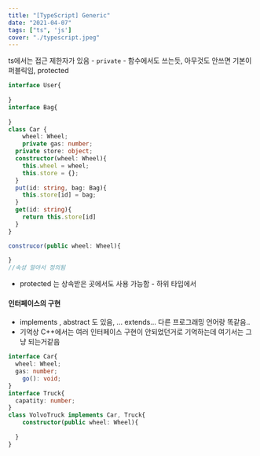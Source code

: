 ```yaml
---
title: "[TypeScript] Generic"
date: "2021-04-07"
tags: ["ts", 'js']
cover: "./typescript.jpeg"
---
```


ts에서는 접근 제한자가 있음 - `private` - 함수에서도 쓰는듯, 아무것도 안쓰면 기본이 퍼블릭임, protected

```typescript
interface User{
  
}
interface Bag{
  
}
class Car {
	wheel: Wheel;
	private gas: number;
  private store: object;
  constructor(wheel: Wheel){
    this.wheel = wheel;
    this.store = {};
  }
  put(id: string, bag: Bag){
    this.store[id] = bag;
  }
  get(id: string){
    return this.store[id]
  }
}

construcor(public wheel: Wheel){
  
}
//속성 알아서 정의됨
```

* protected 는 상속받은 곳에서도 사용 가능함 - 하위 타입에서



#### 인터페이스의 구현 

* implements , abstract 도 있음, ... extends... 다른 프로그래밍 언어랑 똑같음..
* 기억상 C++에서는 여러 인터페이스 구현이 안되었던거로 기억하는데 여기서는 그냥 되는거같음

```typescript
interface Car{
  wheel: Wheel;
  gas: number;
	go(): void;
}
interface Truck{
  capatity: number;
}
class VolvoTruck implements Car, Truck{
	constructor(public wheel: Wheel){
    
  }
}


```

 